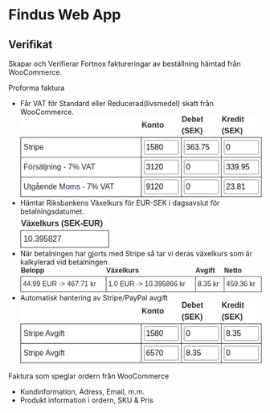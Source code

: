 # Findus Web App

## Verifikat 
Skapar och Verifierar Fortnox faktureringar av beställning hämtad från
WooCommerce.

Proforma faktura

-   Får VAT för Standard eller Reducerad(livsmedel) skatt från WooCommerce.  
    ![](FindusWebApp/wwwroot/images/table_header.png)
    ![](FindusWebApp/wwwroot/images/stripe_proforma.png)
-   Hämtar Riksbankens Växelkurs för EUR-SEK i dagsavslut för
    betalningsdatumet.  
    ![](/FindusWebApp/wwwroot/images/currency_rate.png)  
-   När betalningen har gjorts med Stripe så tar vi deras växelkurs som
    är kalkylerad vid betalningen.  
    ![](FindusWebApp/wwwroot/images/stripe_currency_rate.png)
-   Automatisk hantering av Stripe/PayPal avgift  
    ![](FindusWebApp/wwwroot/images/table_header.png)
    ![](FindusWebApp/wwwroot/images/stripe_fee.png)

Faktura som speglar ordern från WooCommerce

-   Kundinformation, Adress, Email, m.m.
-   Produkt information i ordern, SKU & Pris
